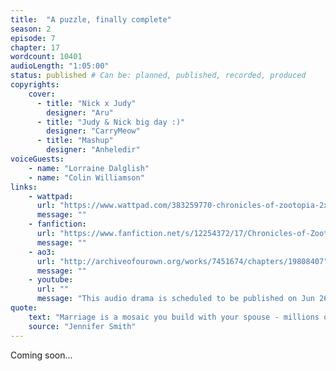 ```yaml
---
title:  "A puzzle, finally complete"
season: 2
episode: 7
chapter: 17
wordcount: 10401
audioLength: "1:05:00"
status: published # Can be: planned, published, recorded, produced
copyrights:
    cover:
      - title: "Nick x Judy"
        designer: "Aru"
      - title: "Judy & Nick big day :)"
        designer: "CarryMeow"
      - title: "Mashup"
        designer: "Anheledir"
voiceGuests:
    - name: "Lorraine Dalglish"
    - name: "Colin Williamson"
links:
    - wattpad:
      url: "https://www.wattpad.com/383259770-chronicles-of-zootopia-2x07-a-puzzle-finally"
      message: ""
    - fanfiction:
      url: "https://www.fanfiction.net/s/12254372/17/Chronicles-of-Zootopia"
      message: ""
    - ao3:
      url: "http://archiveofourown.org/works/7451674/chapters/19808407"
      message: ""
    - youtube:
      url: ""
      message: "This audio drama is scheduled to be published on Jun 26, 2017!"
quote:
    text: "Marriage is a mosaic you build with your spouse - millions of tiny moments that create your love story."
    source: "Jennifer Smith"
---
```

Coming soon...